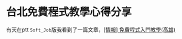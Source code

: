 # 台北免費程式教學心得分享

有天在ptt `Soft_Job`版我看到了一篇文章，[[情報] 免費程式入門教學(高雄)](https://www.ptt.cc/bbs/Soft_Job/M.1445658439.A.7DE.html)